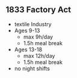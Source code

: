 ## 1833 Factory Act
- textile Industry
- Ages 9-13
	- max 9h/day
	- 1.5h meal break
- Ages 13-18
	- max 12h/day
	- 1.5h meal break
- no night shifts